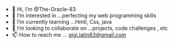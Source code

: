 - 👋 Hi, I’m @The-Oracle-83
- 👀 I’m interested in ...perfecting my web programming skills
- 🌱 I’m currently learning ...Hmtl, Css, java
- 💞️ I’m looking to collaborate on ...projects, code challenges , etc
- 📫 How to reach me ... gigi.latin83@gmail.com

<!---
The-Oracle-83/The-Oracle-83 is a ✨ special ✨ repository because its `README.md` (this file) appears on your GitHub profile.
You can click the Preview link to take a look at your changes.
--->
